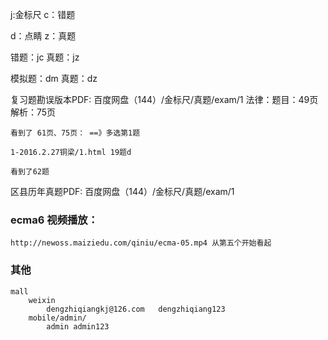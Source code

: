 j:金标尺
c：错题

d：点睛
z：真题

错题：jc
真题：jz

模拟题：dm
真题：dz


复习题勘误版本PDF: 百度网盘（144）/金标尺/真题/exam/1
    法律：题目：49页  解析：75页
    
    看到了 61页、75页： ==》多选第1题

    1-2016.2.27铜梁/1.html 19题d

    看到了62题



区县历年真题PDF: 百度网盘（144）/金标尺/真题/exam/1

### ecma6 视频播放：
    http://newoss.maiziedu.com/qiniu/ecma-05.mp4 从第五个开始看起

### 其他
    mall 
        weixin    
            dengzhiqiangkj@126.com   dengzhiqiang123   
        mobile/admin/
            admin admin123